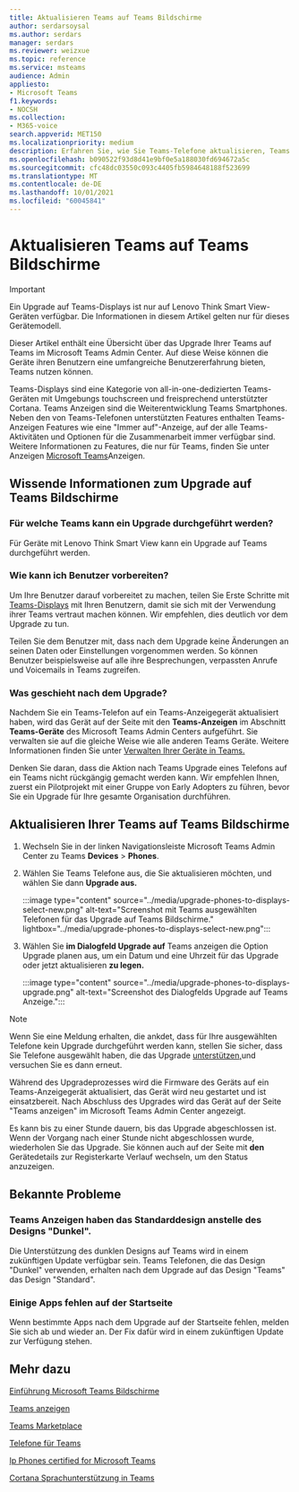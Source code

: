 ```yaml
---
title: Aktualisieren Teams auf Teams Bildschirme
author: serdarsoysal
ms.author: serdars
manager: serdars
ms.reviewer: weizxue
ms.topic: reference
ms.service: msteams
audience: Admin
appliesto:
- Microsoft Teams
f1.keywords:
- NOCSH
ms.collection:
- M365-voice
search.appverid: MET150
ms.localizationpriority: medium
description: Erfahren Sie, wie Sie Teams-Telefone aktualisieren, Teams im Microsoft Teams Admin Center angezeigt werden.
ms.openlocfilehash: b090522f93d8d41e9bf0e5a188030fd694672a5c
ms.sourcegitcommit: cfc48dc03550c093c4405fb5984648188f523699
ms.translationtype: MT
ms.contentlocale: de-DE
ms.lasthandoff: 10/01/2021
ms.locfileid: "60045841"
---
```

# <a name="upgrade-teams-phones-to-teams-displays"></a>Aktualisieren Teams auf Teams Bildschirme

> [!IMPORTANT]
> Ein Upgrade auf Teams-Displays ist nur auf Lenovo Think Smart View-Geräten verfügbar. Die Informationen in diesem Artikel gelten nur für dieses Gerätemodell.  

Dieser Artikel enthält eine Übersicht über das Upgrade Ihrer Teams auf Teams im Microsoft Teams Admin Center. Auf diese Weise können die Geräte ihren Benutzern eine umfangreiche Benutzererfahrung bieten, Teams nutzen können.

Teams-Displays sind eine Kategorie von all-in-one-dedizierten Teams-Geräten mit Umgebungs touchscreen und freisprechend unterstützter Cortana. Teams Anzeigen sind die Weiterentwicklung Teams Smartphones. Neben den [](phones-for-teams.md#features-supported-by-teams-phones)von Teams-Telefonen unterstützten Features enthalten Teams-Anzeigen Features wie eine "Immer auf"-Anzeige, auf der alle Teams-Aktivitäten und Optionen für die Zusammenarbeit immer verfügbar sind. Weitere Informationen zu Features, die nur für Teams, finden Sie unter Anzeigen [Microsoft Teams](teams-displays.md)Anzeigen.

## <a name="what-you-need-to-know-about-upgrading-to-teams-displays"></a>Wissende Informationen zum Upgrade auf Teams Bildschirme

### <a name="which-teams-phones-can-be-upgraded"></a>Für welche Teams kann ein Upgrade durchgeführt werden?

Für Geräte mit Lenovo Think Smart View kann ein Upgrade auf Teams durchgeführt werden.

### <a name="how-can-i-prepare-users"></a>Wie kann ich Benutzer vorbereiten?

Um Ihre Benutzer darauf vorbereitet zu machen, teilen Sie Erste Schritte mit [Teams-Displays](https://support.microsoft.com/office/get-started-with-teams-displays-ff299825-7f13-4528-96c2-1d3437e6d4e6) mit Ihren Benutzern, damit sie sich mit der Verwendung ihrer Teams vertraut machen können. Wir empfehlen, dies deutlich vor dem Upgrade zu tun.

Teilen Sie dem Benutzer mit, dass nach dem Upgrade keine Änderungen an seinen Daten oder Einstellungen vorgenommen werden. So können Benutzer beispielsweise auf alle ihre Besprechungen, verpassten Anrufe und Voicemails in Teams zugreifen. 

### <a name="what-happens-after-the-upgrade"></a>Was geschieht nach dem Upgrade?

Nachdem Sie ein Teams-Telefon auf ein Teams-Anzeigegerät aktualisiert haben, wird das Gerät auf der Seite mit den **Teams-Anzeigen** im Abschnitt **Teams-Geräte** des Microsoft Teams Admin Centers aufgeführt. Sie verwalten sie auf die gleiche Weise wie alle anderen Teams Geräte. Weitere Informationen finden Sie unter [Verwalten Ihrer Geräte in Teams.](device-management.md)

Denken Sie daran, dass die Aktion nach Teams Upgrade eines Telefons auf ein Teams nicht rückgängig gemacht werden kann. Wir empfehlen Ihnen, zuerst ein Pilotprojekt mit einer Gruppe von Early Adopters zu führen, bevor Sie ein Upgrade für Ihre gesamte Organisation durchführen. 

## <a name="upgrade-your-teams-phones-to-teams-displays"></a>Aktualisieren Ihrer Teams auf Teams Bildschirme

1. Wechseln Sie in der linken Navigationsleiste Microsoft Teams Admin Center zu Teams **Devices**  >  **Phones**.
2. Wählen Sie Teams Telefone aus, die Sie aktualisieren möchten, und wählen Sie dann **Upgrade aus.**

    :::image type="content" source="../media/upgrade-phones-to-displays-select-new.png" alt-text="Screenshot mit Teams ausgewählten Telefonen für das Upgrade auf Teams Bildschirme." lightbox="../media/upgrade-phones-to-displays-select-new.png":::

3. Wählen Sie **im Dialogfeld Upgrade auf** Teams  anzeigen die Option Upgrade planen aus, um ein Datum und eine Uhrzeit für das Upgrade oder jetzt aktualisieren **zu legen.**

    :::image type="content" source="../media/upgrade-phones-to-displays-upgrade.png" alt-text="Screenshot des Dialogfelds Upgrade auf Teams Anzeige.":::

> [!NOTE]
> Wenn Sie eine Meldung erhalten, die ankdet, dass für Ihre ausgewählten Telefone kein Upgrade durchgeführt werden kann, stellen Sie sicher, dass Sie Telefone ausgewählt haben, die das Upgrade [unterstützen,](#which-teams-phones-can-be-upgraded)und versuchen Sie es dann erneut.

Während des Upgradeprozesses wird die Firmware des Geräts auf ein Teams-Anzeigegerät aktualisiert, das Gerät wird neu gestartet und ist einsatzbereit. Nach Abschluss des Upgrades wird das Gerät auf  der Seite "Teams anzeigen" im Microsoft Teams Admin Center angezeigt.

Es kann bis zu einer Stunde dauern, bis das Upgrade abgeschlossen ist. Wenn der Vorgang nach einer Stunde nicht abgeschlossen wurde, wiederholen Sie das Upgrade. Sie können auch auf der Seite mit **den** Gerätedetails zur Registerkarte Verlauf wechseln, um den Status anzuzeigen.

## <a name="known-issues"></a>Bekannte Probleme

### <a name="teams-displays-have-the-default-theme-instead-of-the-dark-theme"></a>Teams Anzeigen haben das Standarddesign anstelle des Designs "Dunkel".

Die Unterstützung des dunklen Designs auf Teams wird in einem zukünftigen Update verfügbar sein. Teams Telefonen, die das Design "Dunkel" verwenden, erhalten nach dem Upgrade auf das Design "Teams" das Design "Standard".

### <a name="some-apps-are-missing-from-the-home-screen"></a>Einige Apps fehlen auf der Startseite

Wenn bestimmte Apps nach dem Upgrade auf der Startseite fehlen, melden Sie sich ab und wieder an. Der Fix dafür wird in einem zukünftigen Update zur Verfügung stehen.

## <a name="see-also"></a>Mehr dazu

[Einführung Microsoft Teams Bildschirme](https://techcommunity.microsoft.com/t5/microsoft-teams-blog/introducing-microsoft-teams-displays/ba-p/1505437)

[Teams anzeigen](teams-displays.md)

[Teams Marketplace](https://office.com/teamsdevices)

[Telefone für Teams](phones-for-teams.md)

[Ip Phones certified for Microsoft Teams](teams-ip-phones.md)

[Cortana Sprachunterstützung in Teams](../cortana-in-teams.md)
